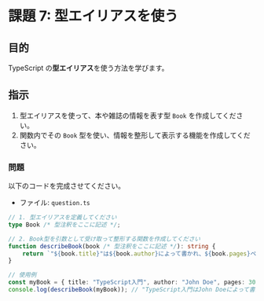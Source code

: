 # 課題 7: 型エイリアスを使う

## 目的

TypeScript の**型エイリアス**を使う方法を学びます。

## 指示

1. 型エイリアスを使って、本や雑誌の情報を表す型 `Book` を作成してください。
2. 関数内でその `Book` 型を使い、情報を整形して表示する機能を作成してください。

### 問題

以下のコードを完成させてください。

- ファイル: `question.ts`

```typescript
// 1. 型エイリアスを定義してください
type Book /* 型注釈をここに記述 */;

// 2. Book型を引数として受け取って整形する関数を作成してください
function describeBook(book /* 型注釈をここに記述 */): string {
    return `"${book.title}"は${book.author}によって書かれ、${book.pages}ページあります。`;
}

// 使用例
const myBook = { title: "TypeScript入門", author: "John Doe", pages: 300 };
console.log(describeBook(myBook)); // "TypeScript入門はJohn Doeによって書かれ、300ページあります。"
```
